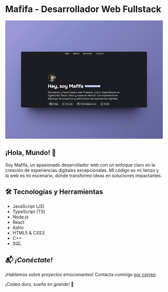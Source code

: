 # Mafifa - Desarrollador Web Fullstack

![Portafolio](/public/Projects/LookRepository.png)

## ¡Hola, Mundo! 👋

Soy Mafifa, un apasionado desarrollador web con un enfoque claro en la creación de experiencias digitales excepcionales. Mi código es mi lienzo y la web es mi escenario, donde transformo ideas en soluciones impactantes.

## 🛠️ Tecnologías y Herramientas

- JavaScript (JS)
- TypeScript (TS)
- Node.js
- React
- Astro
- HTML5 & CSS3
- C++
- SQL

## 📬 _¡Conéctate!_

¡Hablemos sobre proyectos emocionantes! Contacta conmigo [por correo](mailto:mafifacu@gmail.com).

_¡Codea duro, sueña en grande!_ 🚀
